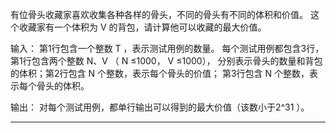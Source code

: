 有位骨头收藏家喜欢收集各种各样的骨头，不同的骨头有不同的体积和价值。
这个收藏家有一个体积为 V 的背包，请计算他可以收藏的最大价值。

输入： 第1行包含一个整数 T ，表示测试用例的数量。
每个测试用例都包含3行，第1行包含两个整数 N、V （ N ≤1000， V ≤1000），
分别表示骨头的数量和背包的体积；第2行包含 N 个整数，表示每个骨头的价值；
第3行包含 N 个整数，表示每个骨头的体积。

输出： 对每个测试用例，都单行输出可以得到的最大价值（该数小于2^31 ）。

---


